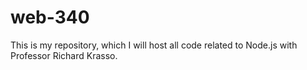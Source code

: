 # web-340
This is my repository, which I will host all code related to Node.js with Professor Richard Krasso.
